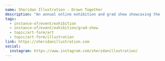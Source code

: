 ```yaml
---
name: Sheridan Illustration - Drawn Together
description: "An annual online exhibition and grad show showcasing the graduating class of Sheridan College's Honours Bachelor of Illustration program. Drawn Together presents the stunning work and unique approaches to visual communication of graduates and alumni, celebrating one of Canada's most important post-secondary illustration programs known for award-winning faculty and successful graduates."
tags:
  - instance-of/event/exhibition
  - instance-of/event/exhibition/grad-show
  - topic/art-form/art
  - topic/art-form/illustration
link: https://sheridanillustration.com
social:
  instagram: https://www.instagram.com/sheridanillustration/
---
```

